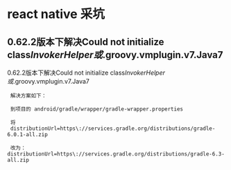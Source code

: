 
# react native 采坑

## 0.62.2版本下解决Could not initialize class*InvokerHelper或*.groovy.vmplugin.v7.Java7


0.62.2版本下解决Could not initialize class*InvokerHelper或*.groovy.vmplugin.v7.Java7

```
 解决方案如下：

 到项目的 android/gradle/wrapper/gradle-wrapper.properties 

 将   distributionUrl=https\://services.gradle.org/distributions/gradle-6.0.1-all.zip

 改为：distributionUrl=https\://services.gradle.org/distributions/gradle-6.3-all.zip

```